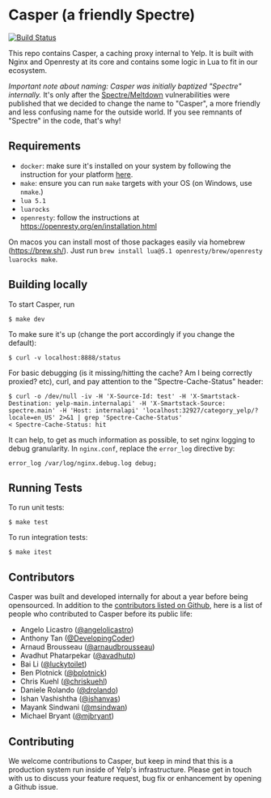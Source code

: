 # Casper (a friendly Spectre)

[![Build Status](https://travis-ci.org/Yelp/casper.svg?branch=master)](https://travis-ci.org/Yelp/casper)

This repo contains Casper, a caching proxy internal to Yelp. It is built with
Nginx and Openresty at its core and contains some logic in Lua to fit in our
ecosystem.

_Important note about naming: Casper was initially baptized "Spectre"
internally._ It's only after the [Spectre/Meltdown](https://spectreattack.com/)
vulnerabilities were published that we decided to change the name to "Casper", a
more friendly and less confusing name for the outside world. If you see
remnants of "Spectre" in the code, that's why!

## Requirements

* `docker`: make sure it's installed on your system by following the
instruction for your platform [here](https://docs.docker.com/install/).
* `make`: ensure you can run `make` targets with your OS (on Windows, use `nmake`.)
* `lua 5.1`
* `luarocks`
* `openresty`: follow the instructions at https://openresty.org/en/installation.html

On macos you can install most of those packages easily via homebrew (https://brew.sh/).
Just run `brew install lua@5.1 openresty/brew/openresty luarocks make`.

## Building locally

To start Casper, run

    $ make dev

To make sure it's up (change the port accordingly if you change the default):

    $ curl -v localhost:8888/status

For basic debugging (is it missing/hitting the cache? Am I being correctly
proxied? etc), curl, and pay attention to the "Spectre-Cache-Status" header:

    $ curl -o /dev/null -iv -H 'X-Source-Id: test' -H 'X-Smartstack-Destination: yelp-main.internalapi' -H 'X-Smartstack-Source: spectre.main' -H 'Host: internalapi' 'localhost:32927/category_yelp/?locale=en_US' 2>&1 | grep 'Spectre-Cache-Status'
    < Spectre-Cache-Status: hit

It can help, to get as much information as possible, to set nginx logging to
debug granularity. In `nginx.conf`, replace the `error_log` directive by:

    error_log /var/log/nginx.debug.log debug;

## Running Tests

To run unit tests:

    $ make test

To run integration tests:

    $ make itest

## Contributors

Casper was built and developed internally for about a year before being
opensourced. In addition to the [contributors listed on
Github](https://github.com/Yelp/casper/graphs/contributors), here is a list
of people who contributed to Casper before its public life:

* Angelo Licastro ([@angelolicastro](https://github.com/angelolicastro))
* Anthony Tan ([@DevelopingCoder](https://github.com/DevelopingCoder))
* Arnaud Brousseau ([@arnaudbrousseau](https://github.com/arnaudbrousseau))
* Avadhut Phatarpekar ([@avadhutp](https://github.com/avadhutp))
* Bai Li ([@luckytoilet](https://github.com/luckytoilet))
* Ben Plotnick ([@bplotnick](https://github.com/bplotnick))
* Chris Kuehl ([@chriskuehl](https://github.com/chriskuehl))
* Daniele Rolando ([@drolando](https://github.com/drolando))
* Ishan Vashishtha ([@ishanvas](https://github.com/ishanvas))
* Mayank Sindwani ([@msindwan](https://github.com/msindwan))
* Michael Bryant ([@mjbryant](https://github.com/mjbryant))

## Contributing

We welcome contributions to Casper, but keep in mind that this is a production
system run inside of Yelp's infrastructure. Please get in touch with us to
discuss your feature request, bug fix or enhancement by opening a Github issue.

